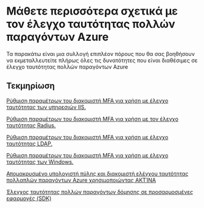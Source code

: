 <properties 
    pageTitle="Azure έλεγχο ταυτότητας πολλών παραγόντων - μάθετε περισσότερα"
    description="Αυτή είναι η σελίδα ελέγχου ταυτότητας πολλαπλών παραγόντων Azure που παρέχει συνδέσεις σε επιπλέον περιεχόμενο για έλεγχο ταυτότητας πολλών παραγόντων Azure.  Από εδώ, μπορείτε να μάθετε σχετικά με τις πρόσθετες θέματα σχετικά με τον έλεγχο ταυτότητας πολλών παραγόντων."
    services="multi-factor-authentication"
    documentationCenter=""
    authors="kgremban"
    manager="femila"
    editor="curtland"/>

<tags
    ms.service="multi-factor-authentication"
    ms.workload="identity"
    ms.tgt_pltfrm="na"
    ms.devlang="na"
    ms.topic="article"
    ms.date="08/04/2016"
    ms.author="kgremban"/>

# <a name="learn-more-about-azure-multi-factor-authentication"></a>Μάθετε περισσότερα σχετικά με τον έλεγχο ταυτότητας πολλών παραγόντων Azure


Τα παρακάτω είναι μια συλλογή επιπλέον πόρους που θα σας βοηθήσουν να εκμεταλλευτείτε πλήρως όλες τις δυνατότητες που είναι διαθέσιμες σε έλεγχο ταυτότητας πολλών παραγόντων Azure

## <a name="documentation"></a>Τεκμηρίωση

[Ρύθμιση παραμέτρων του διακομιστή MFA για χρήση με έλεγχο ταυτότητας των υπηρεσιών IIS.](https://msdn.microsoft.com/library/azure/dn394291.aspx)

[Ρύθμιση παραμέτρων του διακομιστή MFA για χρήση με τον έλεγχο ταυτότητας Radius.](https://msdn.microsoft.com/library/azure/dn394299.aspx)

[Ρύθμιση παραμέτρων του διακομιστή MFA για χρήση με έλεγχο ταυτότητας LDAP.](https://msdn.microsoft.com/library/azure/dn394286.aspx)

[Ρύθμιση παραμέτρων του διακομιστή MFA για χρήση με έλεγχο ταυτότητας των Windows.](https://msdn.microsoft.com/library/azure/dn394278.aspx)

[Απομακρυσμένο υπολογιστή πύλης και διακομιστή ελέγχου ταυτότητας πολλαπλών παραγόντων Azure χρησιμοποιώντας ΑΚΤΊΝΑ](https://msdn.microsoft.com/library/azure/dn394287.aspx)

[Έλεγχος ταυτότητας πολλών παραγόντων δόμησης σε προσαρμοσμένες εφαρμογές (SDK)](https://msdn.microsoft.com/library/azure/dn249464.aspx)
